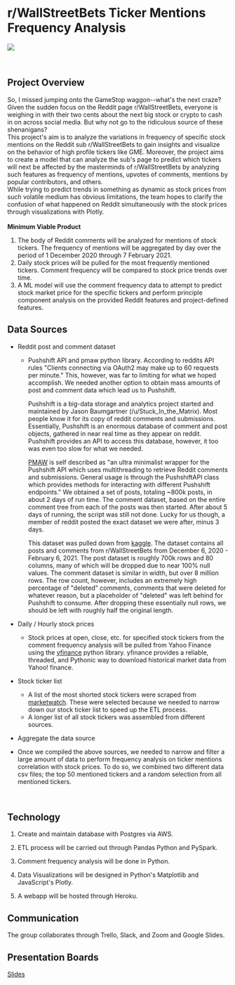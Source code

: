# r/WallStreetBets Ticker Mentions Frequency Analysis


![](Images/team%20(2).jpg)

​
## Project Overview

So, I missed jumping onto the GameStop waggon--what's the next craze? Given the sudden focus on the Reddit page r/WallStreetBets, everyone is weighing in with their two cents about the next big stock or crypto to cash in on across social media. But why not go to the ridiculous source of these shenanigans? <br />
This project's aim is to analyze the variations in frequency of specific stock mentions on the Reddit sub r/WallStreetBets to gain insights and visualize on the behavior of high profile tickers like GME. Moreover, the project aims to create a model that can analyze the sub's page to predict which tickers will next be affected by the masterminds of r/WallStreetBets by analyzing such features as frequency of mentions, upvotes of comments, mentions by popular contributors, and others. <br /> 
While trying to predict trends in something as dynamic as stock prices from such volatile medium has obvious limitations, the team hopes to clarify the confusion of what happened on Reddit simultaneously with the stock prices through visualizations with Plotly. <br /> <br />
**Minimum Viable Product**
<ol>
    <li> The body of Reddit comments will be analyzed for mentions of stock tickers. The frequency of mentions will be aggregated by day over the period of 1 December 2020 through 7 February 2021.</li>
    <li> Daily stock prices will be pulled for the most frequently mentioned tickers. Comment frequency will be compared to stock price trends over time.</li>
    <li> A ML model will use the comment frequency data to attempt to predict stock market price for the specific tickers and perform principle component analysis on the provided Reddit features and project-defined features. </li>
</ol> 

## Data Sources

- Reddit post and comment dataset
  - Pushshift API and pmaw python library. According to reddits API rules "Clients connecting via OAuth2 may make up to 60 requests per minute." This, however, was far to limiting for what we hoped accomplish. We needed another option to obtain mass amounts of post and comment data which lead us to Pushshift. 
  
    Pushshift is a big-data storage and analytics project started and maintained by Jason Baumgartner (/u/Stuck_In_the_Matrix). Most people know it for its copy of reddit comments and submissions. Essentially, Pushshift is an enormous database of comment and post objects, gathered in near real time as they appear on reddit. Pushshift provides an API to access this database, however, it too was even too slow for what we needed. 
    
    [PMAW](https://pypi.org/project/pmaw/) is self described as "an ultra minimalist wrapper for the Pushshift API which uses multithreading to retrieve Reddit comments and submissions. General usage is through the PushshiftAPI class which provides methods for interacting with different Pushshift endpoints." We obtained a set of posts, totaling ~800k posts, in about 2 days of run time. The comment dataset, based on the entire comment tree from each of the posts was then started. After about 5 days of running, the script was still not done. Lucky for us though, a member of reddit posted the exact dataset we were after, minus 3 days. 
    
    This dataset was pulled down from [kaggle](https://www.kaggle.com/mattpodolak/rwallstreetbets-posts-and-comments?select=wallstreetbets_posts.csv). The dataset contains all posts and comments from r/WallStreetBets from December 6, 2020 - February 6, 2021. The post dataset is roughly 700k rows and 80 columns, many of which will be dropped due to near 100% null values. The comment dataset is similar in width, but over 8 million rows. The row count, however, includes an extremely high percentage of "deleted" comments, comments that were deleted for whatever reason, but a placeholder of "deleted" was left behind for Pushshift to consume. After dropping these essentially null rows, we should be left with roughly half the original length. 
- Daily / Hourly stock prices
  -  Stock prices at open, close, etc. for specified stock tickers from the comment frequency analysis will be pulled from Yahoo Finance using the [yfinance](https://pypi.org/project/yfinance/) python library. yfinance provides a reliable, threaded, and Pythonic way to download historical market data from Yahoo! finance.
- Stock ticker list
  - A list of the most shorted stock tickers were scraped from [marketwatch](https://www.marketwatch.com/tools/screener/short-interest). These were selected because we needed to narrow down our stock ticker list to speed up the ETL process.
  - A longer list of all stock tickers was assembled from different sources.

- Aggregate the data source
- Once we compiled the above sources, we needed to narrow and filter a large amount of data to perform frequency analysis on ticker mentions correlation with stock prices. To do so, we combined two different data csv files; the top 50 mentioned tickers and a random selection from all mentioned tickers.

​
## Technology

1. Create and maintain database with Postgres via AWS.

2. ETL process will be carried out through Pandas Python and PySpark. 

3. Comment frequency analysis will be done in Python. 

4. Data Visualizations will be designed in Python's Matplotlib and JavaScript's Plotly.

5. A webapp will be hosted through Heroku.
​
## Communication

The group collaborates through Trello, Slack, and Zoom and Google Slides. 

## Presentation Boards 

[Slides](https://docs.google.com/presentation/d/1CnO_A2UGeZOWkdU0uxEbxQvIrU6RGEWmLszjNCRB4ic/edit#slide=id.gbcecd73ff9_0_5)


